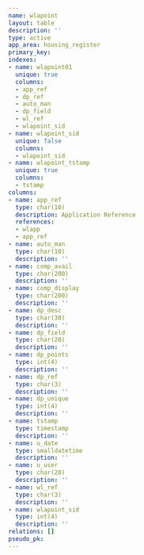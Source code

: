 ```yaml
---
name: wlapoint
layout: table
description: ''
type: active
app_area: housing_register
primary_key: 
indexes:
- name: wlapoint01
  unique: true
  columns:
  - app_ref
  - dp_ref
  - auto_man
  - dp_field
  - wl_ref
  - wlapoint_sid
- name: wlapoint_sid
  unique: false
  columns:
  - wlapoint_sid
- name: wlapoint_tstamp
  unique: true
  columns:
  - tstamp
columns:
- name: app_ref
  type: char(10)
  description: Application Reference
  references:
  - wlapp
  - app_ref
- name: auto_man
  type: char(10)
  description: ''
- name: comp_avail
  type: char(200)
  description: ''
- name: comp_display
  type: char(200)
  description: ''
- name: dp_desc
  type: char(30)
  description: ''
- name: dp_field
  type: char(20)
  description: ''
- name: dp_points
  type: int(4)
  description: ''
- name: dp_ref
  type: char(3)
  description: ''
- name: dp_unique
  type: int(4)
  description: ''
- name: tstamp
  type: timestamp
  description: ''
- name: u_date
  type: smalldatetime
  description: ''
- name: u_user
  type: char(20)
  description: ''
- name: wl_ref
  type: char(3)
  description: ''
- name: wlapoint_sid
  type: int(4)
  description: ''
relations: []
pseudo_pk: 
---
```


